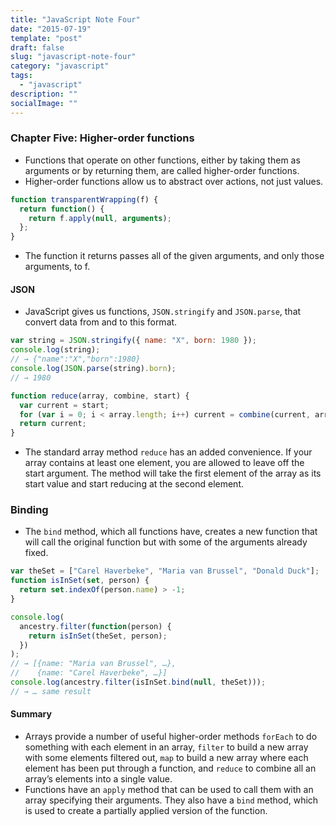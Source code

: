 ```yaml
---
title: "JavaScript Note Four"
date: "2015-07-19"
template: "post"
draft: false
slug: "javascript-note-four"
category: "javascript"
tags:
  - "javascript"
description: ""
socialImage: ""
---
```


### Chapter Five: Higher-order functions

- Functions that operate on other functions, either by taking them as arguments or by returning them, are called higher-order functions.
- Higher-order functions allow us to abstract over actions, not just values.

```javascript
function transparentWrapping(f) {
  return function() {
    return f.apply(null, arguments);
  };
}
```

- The function it returns passes all of the given arguments, and only those arguments, to f.

#### JSON

- JavaScript gives us functions, `JSON.stringify` and `JSON.parse`, that convert data from and to this format.

```javascript
var string = JSON.stringify({ name: "X", born: 1980 });
console.log(string);
// → {"name":"X","born":1980}
console.log(JSON.parse(string).born);
// → 1980
```

```javascript
function reduce(array, combine, start) {
  var current = start;
  for (var i = 0; i < array.length; i++) current = combine(current, array[i]);
  return current;
}
```

- The standard array method `reduce` has an added convenience. If your array contains at least one element, you are allowed to leave off the start argument. The method will take the first element of the array as its start value and start reducing at the second element.

### Binding

- The `bind` method, which all functions have, creates a new function that will call the original function but with some of the arguments already fixed.

```javascript
var theSet = ["Carel Haverbeke", "Maria van Brussel", "Donald Duck"];
function isInSet(set, person) {
  return set.indexOf(person.name) > -1;
}

console.log(
  ancestry.filter(function(person) {
    return isInSet(theSet, person);
  })
);
// → [{name: "Maria van Brussel", …},
//    {name: "Carel Haverbeke", …}]
console.log(ancestry.filter(isInSet.bind(null, theSet)));
// → … same result
```

#### Summary

- Arrays provide a number of useful higher-order methods `forEach` to do something with each element in an array, `filter` to build a new array with some elements filtered out, `map` to build a new array where each element has been put through a function, and `reduce` to combine all an array’s elements into a single value.
- Functions have an `apply` method that can be used to call them with an array specifying their arguments. They also have a `bind` method, which is used to create a partially applied version of the function.
